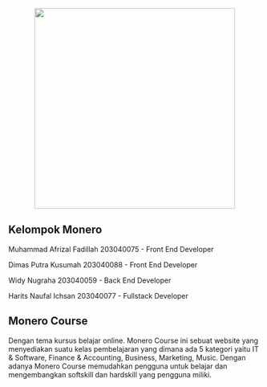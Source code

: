 <p align="center"><img src="https://cdn.discordapp.com/attachments/929421981718294559/1059874009493282927/webmonero.png" width="400" alt=""></a></p>

## Kelompok Monero
Muhammad Afrizal Fadillah 
203040075 - Front End Developer 

Dimas Putra Kusumah 203040088 - Front End Developer

Widy Nugraha 
203040059 - Back End Developer

Harits Naufal Ichsan
203040077 - Fullstack Developer

## Monero Course
Dengan tema kursus belajar online. Monero Course ini sebuat website yang menyediakan suatu kelas pembelajaran yang dimana ada 5 kategori yaitu IT & Software, Finance & Accounting, Business, Marketing, Music. Dengan adanya Monero Course memudahkan pengguna untuk belajar dan mengembangkan softskill dan hardskill yang pengguna miliki.
